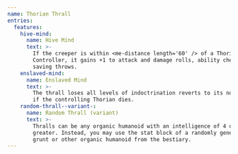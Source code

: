```yaml
---
name: Thorian Thrall
entries:
  features:
    hive-mind:
      name: Hive Mind
      text: >-
        If the creeper is within <me-distance length='60' /> of a Thorian
        Controller, it gains +1 to attack and damage rolls, ability checks, and
        saving throws.
    enslaved-mind:
      name: Enslaved Mind
      text: >-
        The thrall loses all levels of indoctrination reverts to its normal self
        if the controlling Thorian dies.
    random-thrall--variant-:
      name: Random Thrall (variant)
      text: >-
        Thralls can be any organic humanoid with an intelligence of 4 or
        greater. Instead, you may use the stat block of a randomly generated
        grunt or other organic humanoid from the bestiary.
---
```

